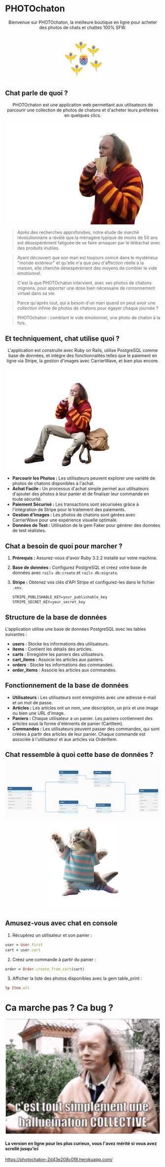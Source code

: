 # PHOTOchaton

<div align="center">
  <p>Bienvenue sur PHOTOchaton, la meilleure boutique en ligne pour acheter des photos de chats et chattes 100% SFW.</p>
  <img src="app/assets/images/angels.png" alt="Les devs, ces anges!" width="150"/>
</div>


## Chat parle de quoi ?

<div align="center">
  <p>PHOTOchaton est une application web permettant aux utilisateurs de parcourir une collection de photos de chatons et d'acheter leurs préférées en quelques clics.</p>
  <img src="app/assets/images/sylvaindurifflute.png" alt="Sysy width="500"/>
</div>

> Après des recherches approfondies, notre étude de marché révolutionnaire a révélé que la ménagère typique de moins de 50 ans est désespérément fatiguée de se faire arnaquer par le téléachat avec des produits inutiles.  

> Ayant découvert que son mari est toujours coincé dans le mystérieux "monde extérieur" et qu'elle n'a que peu d'affection réelle à la maison, elle cherche désespérément des moyens de combler le vide émotionnel.  

> C'est là que PHOTOchaton intervient, avec ses photos de chatons mignons, pour apporter une dose bien nécessaire de ronronnement virtuel dans sa vie.  

> Parce qu'après tout, qui a besoin d'un mari quand on peut avoir une collection infinie de photos de chatons pour égayer chaque journée ? 

> PHOTOchaton : comblant le vide émotionnel, une photo de chaton à la fois.


## Et techniquement, chat utilise quoi ?

<div align="center">
 <p>L'application est construite avec Ruby on Rails, utilise PostgreSQL comme base de données, et intègre des fonctionnalités telles que le paiement en ligne via Stripe, la gestion d'images avec CarrierWave, et bien plus encore.</p>
  <img src="app/assets/images/sylvainduriffassis.png" alt="Sysy width="500"/>
</div>

- **Parcourir les Photos :** Les utilisateurs peuvent explorer une variété de photos de chatons disponibles à l'achat.
- **Achat Facile :** Un processus d'achat simple permet aux utilisateurs d'ajouter des photos à leur panier et de finaliser leur commande en toute sécurité.
- **Paiement Sécurisé :** Les transactions sont sécurisées grâce à l'intégration de Stripe pour le traitement des paiements.
- **Gestion d'Images :** Les photos de chatons sont gérées avec CarrierWave pour une expérience visuelle optimale.
- **Données de Test :** Utilisation de la gem Faker pour générer des données de test réalistes.

## Chat a besoin de quoi pour marcher ?

1. **Prérequis :** Assurez-vous d'avoir Ruby 3.2.2 installé sur votre machine.
2. **Base de données :** Configurez PostgreSQL et créez votre base de données avec `rails db:create` et `rails db:migrate`.
3. **Stripe :** Obtenez vos clés d'API Stripe et configurez-les dans le fichier `.env`.

   ```dotenv
   STRIPE_PUBLISHABLE_KEY=your_publishable_key
   STRIPE_SECRET_KEY=your_secret_key
   ```

## Structure de la base de données 

L'application utilise une base de données PostgreSQL avec les tables suivantes :

- **users** : Stocke les informations des utilisateurs.
- **items** : Contient les détails des articles.
- **carts** : Enregistre les paniers des utilisateurs.
- **cart_items** : Associe les articles aux paniers.
- **orders** : Stocke les informations des commandes.
- **order_items** : Associe les articles aux commandes.

## Fonctionnement de la base de données 

- **Utilisateurs :** Les utilisateurs sont enregistrés avec une adresse e-mail et un mot de passe.
- **Articles :** Les articles ont un nom, une description, un prix et une image ou bien une URL d'image.
- **Paniers :** Chaque utilisateur a un panier. Les paniers contiennent des articles sous la forme d'éléments de panier (CartItem).
- **Commandes :** Les utilisateurs peuvent passer des commandes, qui sont créées à partir des articles de leur panier. Chaque commande est associée à l'utilisateur et aux articles via OrderItem.

## Chat ressemble à quoi cette base de données ?

<div align="center">
  <img src="app/assets/images/full_db_photochaton.png" alt="La db width="800vh"/>
</div>

<div align="center">
  <img src="app/assets/images/chat4-removebg-preview.png" alt="Un chat pour la databse" width="250"/>
</div>


## Amusez-vous avec chat en console

1. Récupérez un utilisateur et son panier :

```ruby 
user = User.first
cart = user.cart
```

2. Créez une commande à partir du panier :

```ruby 
order = Order.create_from_cart(cart)
```

3. Afficher la liste des photos disponibles avec la gem table_print :

```ruby 
tp Item.all
```

# Ca marche pas ? Ca bug ?

<div align="center">
  <img src="app/assets/images/sylvain-sylvain-durif.gif" alt="Hallucination" width="500"/>
</div>

#### La version en ligne pour les plus curieux, vous l'avez mérité si vous avez scrollé jusqu'ici

https://photochaton-2d43e208c0f8.herokuapp.com/
